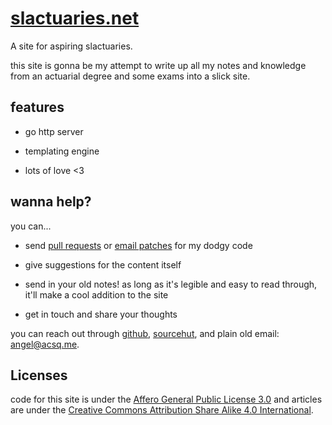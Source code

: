 # [slactuaries.net](https://slactuaries.net)

A site for aspiring slactuaries.

this site is gonna be my attempt to write up all my notes and knowledge from
an actuarial degree and some exams into a slick site.

## features

* go http server

* templating engine

* lots of love <3

## wanna help?

you can...

* send [pull requests](https://github.com/acsqdotme/slactuaries.net) or [email
  patches](https://sr.ht/~acsqdotme/slactuaries.net) for my dodgy code

* give suggestions for the content itself

* send in your old notes! as long as it's legible and easy to read through,
  it'll make a cool addition to the site

* get in touch and share your thoughts

you can reach out through
[github](https://github.com/acsqdotme/slactuaries.net),
[sourcehut](https://sr.ht/~acsqdotme/slactuaries.net), and plain old email:
[angel@acsq.me](mailto:angel@acsq.me).

## Licenses

code for this site is under the [Affero General Public License
3.0](https://www.gnu.org/licenses/agpl-3.0.en.html) and articles are under the
[Creative Commons Attribution Share Alike 4.0
International](https://creativecommons.org/licenses/by-sa/4.0/).
